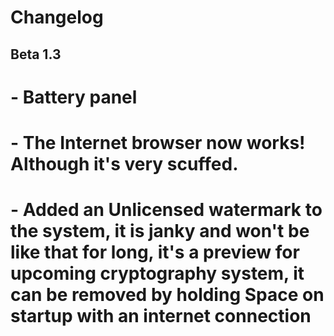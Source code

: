 # Changelog

## Beta 1.3
# - Battery panel
# - The Internet browser now works! Although it's very scuffed.
# - Added an Unlicensed watermark to the system, it is janky and won't be like that for long, it's a preview for upcoming cryptography system, it can be removed by holding Space on startup with an internet connection
